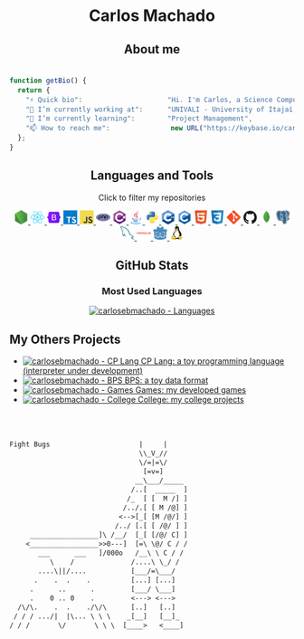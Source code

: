 <h1 align="center">Carlos Machado</h1>

<h2 align="center">About me</h2>

```javascript

function getBio() {
  return {
    "⚡ Quick bio":                     "Hi. I'm Carlos, a Science Computer graduate full-stack developer",
    "🔭 I’m currently working at":      "UNIVALI - University of Itajaí Valley",
    "🌱 I’m currently learning":        "Project Management",
    "📫 How to reach me":               new URL("https://keybase.io/carlosebmachado")
  };
}

```

<div align="center">
  <h2>Languages and Tools</h2>
  <p>Click to filter my repositories</p>
  <!--
    https://github.com/devicons/devicon/tree/master/icons
    Version: 1119b9f84c0290e0f0b38982099a2bd027a48bf1
  -->
  
  <!-- Runtime Environments -->
  <a href="https://github.com/carlosebmachado?tab=repositories&language=javascript">
    <img height="25" src="https://raw.githubusercontent.com/devicons/devicon/1119b9f84c0290e0f0b38982099a2bd027a48bf1/icons/nodejs/nodejs-original.svg" alt="carlosebmachado - Node.js" />
  </a>
  
  <!-- Frameworks -->
  <a href="https://github.com/carlosebmachado?tab=repositories&language=javascript">
    <img height="25" src="https://raw.githubusercontent.com/devicons/devicon/1119b9f84c0290e0f0b38982099a2bd027a48bf1/icons/react/react-original.svg" alt="carlosebmachado - React/React Native" />
  </a>
  
  <!-- Libraries -->
  <a href="https://github.com/carlosebmachado?tab=repositories&language=html">
    <img height="25" src="https://raw.githubusercontent.com/devicons/devicon/1119b9f84c0290e0f0b38982099a2bd027a48bf1/icons/bootstrap/bootstrap-original.svg" alt="carlosebmachado - Bootstrap" />
  </a>

  <!-- Languages -->
  <a href="https://github.com/carlosebmachado?tab=repositories&language=javascript">
    <img height="25" src="https://raw.githubusercontent.com/devicons/devicon/1119b9f84c0290e0f0b38982099a2bd027a48bf1/icons/typescript/typescript-original.svg" alt="carlosebmachado - TypeScript Language" />
  </a>
  <a href="https://github.com/carlosebmachado?tab=repositories&language=javascript">
    <img height="25" src="https://raw.githubusercontent.com/devicons/devicon/1119b9f84c0290e0f0b38982099a2bd027a48bf1/icons/javascript/javascript-original.svg" alt="carlosebmachado - JavaScript Language" />
  </a>
  <a href="https://github.com/carlosebmachado?tab=repositories&language=php">
    <img height="25" src="https://raw.githubusercontent.com/devicons/devicon/1119b9f84c0290e0f0b38982099a2bd027a48bf1/icons/php/php-original.svg" alt="carlosebmachado - PHP Language" />
  </a>
  <a href="https://github.com/carlosebmachado?tab=repositories&language=c%23">
    <img height="25" src="https://raw.githubusercontent.com/devicons/devicon/1119b9f84c0290e0f0b38982099a2bd027a48bf1/icons/csharp/csharp-original.svg" alt="carlosebmachado - C# Language" />
  </a>
  <a href="https://github.com/carlosebmachado?tab=repositories&language=java">
    <img height="25" src="https://raw.githubusercontent.com/devicons/devicon/1119b9f84c0290e0f0b38982099a2bd027a48bf1/icons/java/java-original.svg" alt="carlosebmachado - Java Language" />
  </a>
  <a href="https://github.com/carlosebmachado?tab=repositories&language=python">
    <img height="25" src="https://raw.githubusercontent.com/devicons/devicon/1119b9f84c0290e0f0b38982099a2bd027a48bf1/icons/python/python-original.svg" alt="carlosebmachado - Python Language" />
  </a>
  <a href="https://github.com/carlosebmachado?tab=repositories&language=c%2B%2B">
    <img height="25" src="https://raw.githubusercontent.com/devicons/devicon/1119b9f84c0290e0f0b38982099a2bd027a48bf1/icons/cplusplus/cplusplus-original.svg" alt="carlosebmachado - C++ Language" />
  </a>
  <a href="https://github.com/carlosebmachado?tab=repositories&language=c">
    <img height="25" src="https://raw.githubusercontent.com/devicons/devicon/1119b9f84c0290e0f0b38982099a2bd027a48bf1/icons/c/c-original.svg" alt="carlosebmachado - C Language" />
  </a>
  
  <!-- Mark Languages -->
  <a href="https://github.com/carlosebmachado?tab=repositories&language=html">
    <img height="25" src="https://raw.githubusercontent.com/devicons/devicon/1119b9f84c0290e0f0b38982099a2bd027a48bf1/icons/html5/html5-original.svg" alt="carlosebmachado - HTML5" />
  </a>
  <a href="https://github.com/carlosebmachado?tab=repositories&language=html">
    <img height="25" src="https://raw.githubusercontent.com/devicons/devicon/1119b9f84c0290e0f0b38982099a2bd027a48bf1/icons/css3/css3-original.svg" alt="carlosebmachado - CSS3" />
  </a>
  
  <!-- Versioning -->
  <a href="https://github.com/carlosebmachado">
    <img height="25" src="https://raw.githubusercontent.com/devicons/devicon/1119b9f84c0290e0f0b38982099a2bd027a48bf1/icons/git/git-original.svg" alt="carlosebmachado - Git" />
  </a>
  <a href="https://github.com/carlosebmachado">
    <img height="25" src="https://raw.githubusercontent.com/devicons/devicon/1119b9f84c0290e0f0b38982099a2bd027a48bf1/icons/github/github-original.svg" alt="carlosebmachado - GitHub" />
  </a>
  
  <!-- Databases -->
  <a href="https://github.com/carlosebmachado?tab=repositories">
    <img height="25" src="https://raw.githubusercontent.com/devicons/devicon/1119b9f84c0290e0f0b38982099a2bd027a48bf1/icons/mongodb/mongodb-original.svg" alt="carlosebmachado - MongoDB" />
  </a>
  <a href="https://github.com/carlosebmachado?tab=repositories">
    <img height="25" src="https://raw.githubusercontent.com/devicons/devicon/1119b9f84c0290e0f0b38982099a2bd027a48bf1/icons/postgresql/postgresql-original.svg" alt="carlosebmachado - PostgreSQL" />
  </a>
  <a href="https://github.com/carlosebmachado?tab=repositories">
    <img height="25" src="https://raw.githubusercontent.com/devicons/devicon/1119b9f84c0290e0f0b38982099a2bd027a48bf1/icons/mysql/mysql-original.svg" alt="carlosebmachado - MySQL" />
  </a>
  <a href="https://github.com/carlosebmachado?tab=repositories">
    <img height="25" src="https://raw.githubusercontent.com/devicons/devicon/1119b9f84c0290e0f0b38982099a2bd027a48bf1/icons/oracle/oracle-original.svg" alt="carlosebmachado - Oracle" />
  </a>

  <!-- Game Engines -->
  <a href="https://github.com/carlosebmachado?tab=repositories&language=gdscript">
    <img height="25" src="https://raw.githubusercontent.com/devicons/devicon/1119b9f84c0290e0f0b38982099a2bd027a48bf1/icons/godot/godot-original.svg" alt="carlosebmachado - Godot" />
  </a>
  
  <!-- Operational Systems -->
  <a href="https://github.com/carlosebmachado">
    <img height="25" src="https://raw.githubusercontent.com/devicons/devicon/1119b9f84c0290e0f0b38982099a2bd027a48bf1/icons/linux/linux-original.svg" alt="carlosebmachado - Linux" />
  </a>
</div>

<div align="center">
  <h2>GitHub Stats</h2>
  <!--   
  <h3>Profile Stats</h3>
  <a href="https://github.com/carlosebmachado#js-contribution-activity">
    <img src="https://github-readme-stats.vercel.app/api?username=carlosebmachado&show_icons=true&count_private=true&hide=stars&include_all_commits=true&theme=dark" alt="carlosebmachado - GitHub status" />
  </a>
  -->
  <h3>Most Used Languages</h3>
  <a href="https://github.com/carlosebmachado?tab=repositories">
    <img src="https://github-readme-stats.vercel.app/api/top-langs/?username=carlosebmachado&layout=compact&theme=dark&langs_count=10&exclude_repo=Portugol-Studio,minilang-interpreter,olcPixelGameEngine,sort-algorithms,data-structure,BPS,BPS-2,WitchScape,mendeley-mobile,whatsapp-for-tablets" alt="carlosebmachado - Languages" />
  </a>
  <br />
</div>

<div>
  <h2>My Others Projects</h2>
  <ul>
  <li>
    <a href="https://github.com/CP-Lang">
      <img height="20" src="https://avatars.githubusercontent.com/u/141463186?s=200&v=4" alt="carlosebmachado - CP Lang" /> CP Lang: a toy programming language (interpreter under development)
    </a>
  </li>
  <li>
    <a href="https://github.com/bpslib">
      <img height="20" src="https://avatars.githubusercontent.com/u/87484268?s=200&v=4" alt="carlosebmachado - BPS" /> BPS: a toy data format
    </a>
  </li>
  <li>
    <a href="https://github.com/carlosebmachado-games">
      <img height="20" src="https://avatars.githubusercontent.com/u/119642389?s=200&v=4" alt="carlosebmachado - Games" /> Games: my developed games
    </a>
  </li>
  <li>
    <a href="https://github.com/univesity-projects">
      <img height="20" src="https://avatars.githubusercontent.com/u/114705366?s=200&v=4" alt="carlosebmachado - College" /> College: my college projects
    </a>
  </li>
  </ul>

  <br />
</div>

<br />


```
Fight Bugs                      |     |
                                \\_V_//
                                \/=|=\/
                                 [=v=]
                               __\___/_____
                              /..[  _____  ]
                             /_  [ [  M /] ]
                            /../.[ [ M /@] ]
                           <-->[_[ [M /@/] ]
                          /../ [.[ [ /@/ ] ]
     _________________]\ /__/  [_[ [/@/ C] ]
    <_________________>>0---]  [=\ \@/ C / /
       ___      ___   ]/000o   /__\ \ C / /
          \    /              /....\ \_/ /
       ....\||/....           [___/=\___/
      .    .  .    .          [...] [...]
     .      ..      .         [___/ \___]
     .    0 .. 0    .         <---> <--->
  /\/\.    .  .    ./\/\      [..]   [..]
 / / / .../|  |\... \ \ \    _[__]   [__]_
/ / /       \/       \ \ \  [____>   <____]
```

<!--
```
                             
                            ///////\\\\\
                           \\\\\\\\\\\\\\
  -----------,-|           |C>   // )\\\\|
           ,','|          /    || ,'/////|
---------,','  |         (,    ||   /////
         ||    |          \\  ||||  '''/
         ||    |           |||||||     |
         ||    |______      `````\____/ \
         ||    |     ,|         _/_____/ \
         ||   ,'   ,' |        /          |
         || ,'   ,'   |       |        \  |
_________|/    ,'     |       |        |  |
_____________,'      ,',_____ |   |    |  |
             |     ,','       |   |    |  |
             |   ,','    _____|___/    /  |
             | ,','  __/ |            /   |
_____________|','   ///_/------------/   |
              |===========,'
```
-->

<!--
**carlosebmachado/carlosebmachado** is a ✨ _special_ ✨ repository because its `README.md` (this file) appears on your GitHub profile.

Here are some ideas to get you started:

- 🔭 I’m currently working on ...
- 🌱 I’m currently learning ...
- 👯 I’m looking to collaborate on ...
- 🤔 I’m looking for help with ...
- 💬 Ask me about ...
- 📫 How to reach me: ...
- 😄 Pronouns: ...
- ⚡ Fun fact: ...
-->
